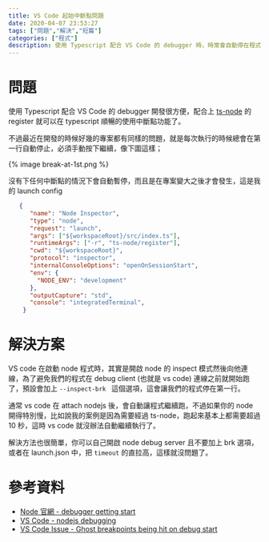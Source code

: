 ```yaml
---
title: VS Code 起始中斷點問題
date: 2020-04-07 23:53:27
tags: ["問題","解決","短篇"]
categories: ["程式"]
description: 使用 Typescript 配合 VS Code 的 debugger 時，時常會自動停在程式的第一行，這篇文章解釋了一個可能的原因和解決方法。
---
```

# 問題

使用 Typescript 配合 VS Code 的 debugger 開發很方便，配合上 [ts-node](https://github.com/TypeStrong/ts-node) 的 register 就可以在 typescript 順暢的使用中斷點功能了。

不過最近在開發的時候好幾的專案都有同樣的問題，就是每次執行的時候總會在第一行自動停止，必須手動按下繼續，像下圖這樣；

{% image break-at-1st.png %}

沒有下任何中斷點的情況下會自動暫停，而且是在專案變大之後才會發生，這是我的 launch config

```json
   {
      "name": "Node Inspector",
      "type": "node",
      "request": "launch",
      "args": ["${workspaceRoot}/src/index.ts"],
      "runtimeArgs": ["-r", "ts-node/register"],
      "cwd": "${workspaceRoot}",
      "protocol": "inspector",
      "internalConsoleOptions": "openOnSessionStart",
      "env": {
        "NODE_ENV": "development"
      },
      "outputCapture": "std",
      "console": "integratedTerminal",
    }
```

# 解決方案

VS code 在啟動 node 程式時，其實是開啟 node 的 inspect 模式然後向他連線，為了避免我們的程式在 debug client (也就是 vs code) 連線之前就開始跑了，預設會加上 `--inspect-brk	` 這個選項，這會讓我們的程式停在第一行。

通常 vs code 在 attach nodejs 後，會自動讓程式繼續跑，不過如果你的 node 開得特別慢，比如說我的案例是因為需要經過 ts-node，跑起來基本上都需要超過 10 秒，這時 vs code 就沒辦法自動繼續執行了。

解決方法也很簡單，你可以自己開啟 node debug server 且不要加上 brk 選項，或者在 launch.json 中，把 `timeout` 的直拉高，這樣就沒問題了。


# 參考資料
- [Node 官網 - debugger getting start](https://nodejs.org/en/docs/guides/debugging-getting-started/)
- [VS Code - nodejs debugging](https://code.visualstudio.com/docs/nodejs/nodejs-debugging)
- [VS Code Issue - Ghost breakpoints being hit on debug start](https://github.com/Microsoft/vscode/issues/49222)
